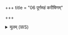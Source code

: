 +++
title = "06 पूर्णमहं करीषिणम्"

+++
<details><summary>मूलम् (WS)</summary>

पूर्णमहं करीषिणं शतवन्तं सहस्रिणम् ।  
विश्वेभिरग्ने देवैरिमं गोष्ठं सहारुहम् ॥ ८ ॥
</details>